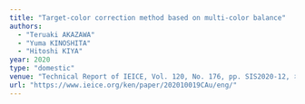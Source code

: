 ```yaml
---
title: "Target-color correction method based on multi-color balance"
authors:
  - "Teruaki AKAZAWA"
  - "Yuma KINOSHITA"
  - "Hitoshi KIYA"
year: 2020
type: "domestic"
venue: "Technical Report of IEICE, Vol. 120, No. 176, pp. SIS2020-12, オンライン開催 , 2020-10-01."
url: "https://www.ieice.org/ken/paper/202010019CAu/eng/"
---
```

